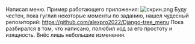 Написал меню. Пример работающего приложения: 
![скрин.png](%F1%EA%F0%E8%ED.png)
Буду честен, пока гуглил некоторые моменты по заданию, нашел чудесный репозиторий: https://github.com/alexpro2022/Django-tree_menu
Пока разбирался в том, что написано, полюбил код за его простоту и изящность.
Внёс лишь небольшие изменения.

